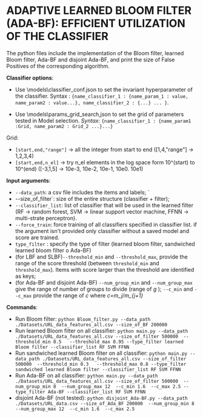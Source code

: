 # ADAPTIVE LEARNED BLOOM FILTER (ADA-BF): EFFICIENT UTILIZATION OF THE CLASSIFIER

The python files include the implementation of the Bloom filter, learned Bloom filter, Ada-BF and disjoint Ada-BF, and print the size of False Positives of the corresponding algorithm.
 
**Classifier options**:
- Use \models\classifier_conf.json to set the invariant hyperparameter of the classifier. 
Syntax :  `{name_classifier_1 : {name_param_1 : value, name_param2 : value...}, name_classifier_2 : {...} ... }`.

- Use \models\params_grid_search,json to set the grid of parameters tested in Model selection.
*Syntax*: `{name_classifier_1 : {name_param1 :Grid, name_param2 : Grid_2 ...}...}`

Grid:
 - `[start,end,"range"]` ->  all the integer from start to end ([1,4,"range"] -> 1,2,3,4)
 - `[start,end,n_el]` -> try n_el elements in the log space form 10^(start) to 10^(end) ([-3,1,5] -> 10e-3, 10e-2, 10e-1, 10e0. 10e1)

 

**Input arguments**: 
- `--data_path`: a csv file includes the items and labels; `
- --size_of_filter`: size of the entire structure (classifier + filter);
- `--classifier_list`: list of classifier that will be used in the learned filter (RF -> random forest, SVM -> linear support vector machine, FFNN -> multi-strate perceptron).
- `--force_train`: force training of all classifiers specified in classifier list. if the argument isn't provided only classifier without a saved model and score are trained.
- `type_filter` : specify the type of filter (learned bloom filter, sandwiched learned bloom filter o Ada-BF)
- (for LBF and SLBF)`--threshold_min` and `--threshold_max`, provide the range of the score threshold (between `threshold_min` and `threshold_max`). Items with score larger than the threshold are identified as keys;
- (for Ada-BF and disjoint Ada-BF) `--num_group_min` and `--num_group_max` give the range of number of groups to divide (range of *g*
); `--c_min` and `--c_max` provide the range of *c* where *c=m_j/m_{j+1}*



**Commands**:
- Run Bloom filter: `python Bloom_filter.py --data_path ./Datasets/URL_data_features_all.csv --size_of_BF 200000`
- Run learned Bloom filter on all classifier: `python main.py --data_path ./Datasets/URL_data_features_all.csv --size_of_filter 500000  --threshold_min 0.5   --threshold_max 0.95 --type_filter learned Bloom filter --classifier_list RF SVM FFNN`  
- Run sandwiched learned Bloom filter on all classifier: `python main.py --data_path ./Datasets/URL_data_features_all.csv --size_of_filter 500000  --threshold_min 0.3   --threshold_max 0.8 --type_filter sandwiched learned Bloom filter --classifier_list RF SVM FFNN`  
- Run Ada-BF on all classifier: `python main.py --data_path ./Datasets/URL_data_features_all.csv --size_of_filter 500000  --num_group_min 8  --num_group_max 12  --c_min 1.6  --c_max 2.5 --type_filter Ada-BF --classifier_list RF SVM FFNN`
- disjoint Ada-BF (not tested): `python disjoint_Ada-BF.py --data_path ./Datasets/URL_data.csv --size_of_Ada_BF 200000  --num_group_min 8  --num_group_max 12  --c_min 1.6  --c_max 2.5`



